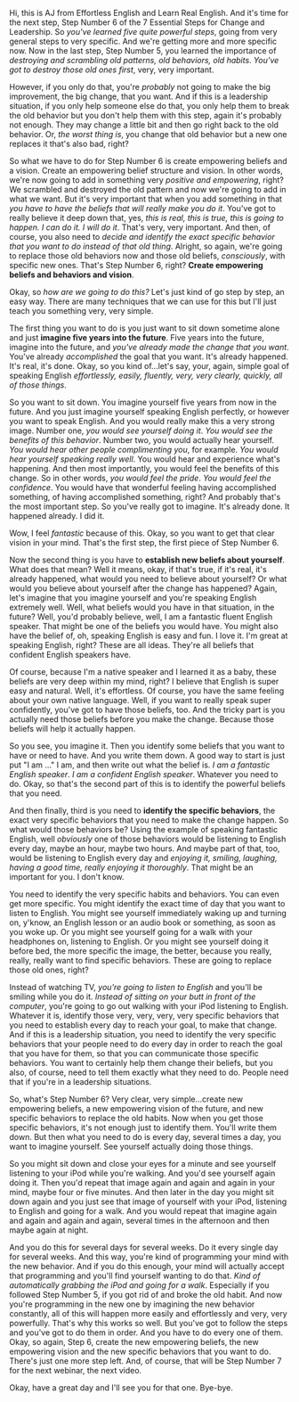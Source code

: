 Hi, this is AJ from Effortless English and Learn Real English. And it's time for the next step, Step Number 6 of the 7 Essential Steps for Change and Leadership. So *you've learned five quite powerful steps*, going from very general steps to very specific. And we're getting more and more specific now. Now in the last step, Step Number 5, you learned the importance of *destroying and scrambling old patterns, old behaviors, old habits*. *You've got to destroy those old ones first*, very, very important.

However, if you only do that, you're *probably* not going to make the big improvement, the big change, that you want. And if this is a leadership situation, if you only help someone else do that, you only help them to break the old behavior but you don't help them with this step, again it's probably not enough. They may change a little bit and then go right back to the old behavior. Or, *the worst thing is*, you change that old behavior but a new one replaces it that's also bad, right?

So what we have to do for Step Number 6 is create empowering beliefs and a vision. Create an empowering belief structure and vision. In other words, we're now going to add in something very *positive and empowering*, right? We scrambled and destroyed the old pattern and now we're going to add in what we want. But it's very important that when you add something in that *you have to have the beliefs that will really make you do it*. You've got to really believe it deep down that, yes, *this is real, this is true, this is going to happen. I can do it. I will do it*. That's very, very important. And then, of course, you also need to *decide and identify the exact specific behavior that you want to do instead of that old thing*. Alright, so again, we're going to replace those old behaviors now and those old beliefs, *consciously*, with specific new ones. That's Step Number 6, right? **Create empowering beliefs and behaviors and vision**.

Okay, so *how are we going to do this?* Let's just kind of go step by step, an easy way. There are many techniques that we can use for this but I'll just teach you something very, very simple.

The first thing you want to do is you just want to sit down sometime alone and just **imagine five years into the future**. Five years into the future, imagine into the future, and *you've already made the change that you want*. You've already *accomplished* the goal that you want. It's already happened. It's real, it's done. Okay, so you kind of...let's say, your, again, simple goal of speaking English *effortlessly, easily, fluently, very, very clearly, quickly, all of those things*.

So you want to sit down. You imagine yourself five years from now in the future. And you just imagine yourself speaking English perfectly, or however you want to speak English. And you would really make this a very strong image. Number one, *you would see yourself doing it*. *You would see the benefits of this behavior*. Number two, you would actually hear yourself. *You would hear other people complimenting you*, for example. *You would hear yourself speaking really well*. You would hear and experience what's happening. And then most importantly, you would feel the benefits of this change. So in other words, *you would feel the pride*. *You would feel the confidence*. You would have that wonderful feeling having accomplished something, of having accomplished something, right? And probably that's the most important step. So you've really got to imagine. It's already done. It happened already. I did it.

Wow, I feel *fantastic* because of this. Okay, so you want to get that clear vision in your mind. That's the first step, the first piece of Step Number 6.

Now the second thing is you have to **establish new beliefs about yourself**. What does that mean? Well it means, okay, if that's true, if it's real, it's already happened, what would you need to believe about yourself? Or what would you believe about yourself after the change has happened? Again, let's imagine that you imagine yourself and you're speaking English extremely well. Well, what beliefs would you have in that situation, in the future? Well, you'd probably believe, well, I am a fantastic fluent English speaker. That might be one of the beliefs you would have. You might also have the belief of, oh, speaking English is easy and fun. I love it. I'm great at speaking English, right? These are all ideas. They're all beliefs that confident English speakers have.

Of course, because I'm a native speaker and I learned it as a baby, these beliefs are very deep within my mind, right? I believe that English is super easy and natural. Well, it's effortless. Of course, you have the same feeling about your own native language. Well, if you want to really speak super confidently, you've got to have those beliefs, too. And the tricky part is you actually need those beliefs before you make the change. Because those beliefs will help it actually happen.

So you see, you imagine it. Then you identify some beliefs that you want to have or need to have. And you write them down. A good way to start is just put "I am ..." I am, and then write out what the belief is. *I am a fantastic English speaker*. *I am a confident English speaker*. Whatever you need to do. Okay, so that's the second part of this is to identify the powerful beliefs that you need.

And then finally, third is you need to **identify the specific behaviors**, the exact very specific behaviors that you need to make the change happen. So what would those behaviors be? Using the example of speaking fantastic English, well *obviously* one of those behaviors would be listening to English every day, maybe an hour, maybe two hours. And maybe part of that, too, would be listening to English every day and *enjoying it, smiling, laughing, having a good time, really enjoying it thoroughly*. That might be an important for you. I don't know.

You need to identify the very specific habits and behaviors. You can even get more specific. You might identify the exact time of day that you want to listen to English. You might see yourself immediately waking up and turning on, y'know, an English lesson or an audio book or something, as soon as you woke up. Or you might see yourself going for a walk with your headphones on, listening to English. Or you might see yourself doing it before bed, the more specific the image, the better, because you really, really, really want to find specific behaviors. These are going to replace those old ones, right?

Instead of watching TV, *you're going to listen to English* and you'll be smiling while you do it. *Instead of sitting on your butt in front of the computer*, you're going to go out walking with your iPod listening to English. Whatever it is, identify those very, very, very, very specific behaviors that you need to establish every day to reach your goal, to make that change. And if this is a leadership situation, you need to identify the very specific behaviors that your people need to do every day in order to reach the goal that you have for them, so that you can communicate those specific behaviors. You want to certainly help them change their beliefs, but you also, of course, need to tell them exactly what they need to do. People need that if you're in a leadership situations.

So, what's Step Number 6? Very clear, very simple...create new empowering beliefs, a new empowering vision of the future, and new specific behaviors to replace the old habits. Now when you get those specific behaviors, it's not enough just to identify them. You'll write them down. But then what you need to do is every day, several times a day, you want to imagine yourself. See yourself actually doing those things.

So you might sit down and close your eyes for a minute and see yourself listening to your iPod while you're walking. And you'd see yourself again doing it. Then you'd repeat that image again and again and again in your mind, maybe four or five minutes. And then later in the day you might sit down again and you just see that image of yourself with your iPod, listening to English and going for a walk. And you would repeat that imagine again and again and again and again, several times in the afternoon and then maybe again at night.

And you do this for several days for several weeks. Do it every single day for several weeks. And this way, you're kind of programming your mind with the new behavior. And if you do this enough, your mind will actually accept that programming and you'll find yourself wanting to do that. *Kind of automatically grabbing the iPod and going for a walk*. Especially if you followed Step Number 5, if you got rid of and broke the old habit. And now you're programming in the new one by imagining the new behavior constantly, all of this will happen more easily and effortlessly and very, very powerfully. That's why this works so well. But you've got to follow the steps and you've got to do them in order. And you have to do every one of them. Okay, so again, Step 6, create the new empowering beliefs, the new empowering vision and the new specific behaviors that you want to do. There's just one more step left. And, of course, that will be Step Number 7 for the next webinar, the next video.

Okay, have a great day and I'll see you for that one. Bye-bye.